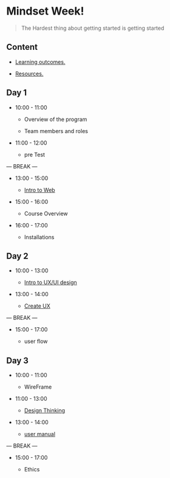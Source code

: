 
# Mindset Week!

> The Hardest thing about getting started is getting started

  

## Content

  

- [Learning outcomes.](./learning-outcomes.md)

- [Resources.](./resources.md)

  

  

## Day 1

  

- 10:00 - 11:00

  - Overview of the program

  - Team members and roles

- 11:00 - 12:00

  - pre Test

— BREAK —

- 13:00 - 15:00

  - [Intro to Web](./intro-to-web.md)
  
- 15:00 - 16:00

   -   Course Overview
- 16:00 - 17:00
  -   Installations


## Day 2
- 10:00 - 13:00

   - [Intro to UX/UI design](./intro-to-uiux.md)

- 13:00 - 14:00

   - [Create UX](https://docs.google.com/presentation/d/1bdzZoG9cMfbFGMrTe-1uQKCrWNs0bSBZnOPRqLKAIro/edit?usp=sharing)

— BREAK —
 
- 15:00 - 17:00

   -  user flow 

## Day 3

- 10:00 - 11:00
    -  WireFrame

- 11:00 - 13:00 

   - [Design Thinking](https://docs.google.com/presentation/d/1K27xhxnXnJT7qQrKSJLNpf4hG64F89yGvAsr5ewCilg/edit?usp=sharing)
   
- 13:00 - 14:00
     - [user manual](https://docs.google.com/presentation/d/1AH_B4I3ajkw4pF0bmAPmmekEorn0eQid/edit?usp=sharing&ouid=115328155059679605701&rtpof=true&sd=true) 

— BREAK —
 
- 15:00 - 17:00

   - Ethics







